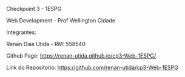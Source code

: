 Checkpoint 3 - 1ESPG

Web Development - Prof Wellington Cidade

Integrantes:

Renan Dias Utida - RM: 558540

Github Page: https://renan-utida.github.io/cp3-Web-1ESPG/

Link do Repositorio: https://github.com/renan-utida/cp3-Web-1ESPG

